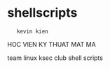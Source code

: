 shellscripts
============
       kevin kien
 HOC VIEN KY THUAT MAT MA
 
 team linux ksec club
shell scripts
